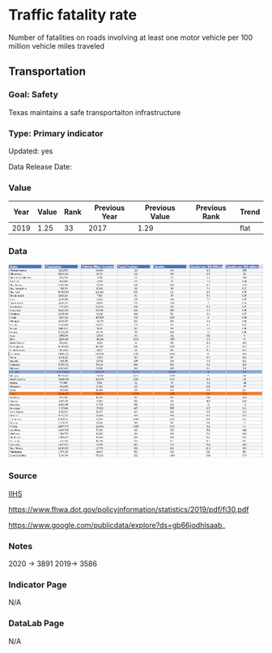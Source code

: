 # Traffic fatality rate

Number of fatalities on roads involving at least one motor vehicle per 100 million vehicle miles traveled

## Transportation

### Goal: Safety

Texas maintains a safe transportaiton infrastructure

### Type: Primary indicator

Updated: yes

Data Release Date: 


### Value


| Year      |  Value      | Rank        | Previous Year | Previous Value | Previous Rank | Trend | 
| ----------- | ----------- | ----------- | ----------- | ----------- | ----------- | -----------|
|   2019      |  1.25      |    33       |      2017   |   1.29      |          |    flat       | 

### Data

![VMT](./vmt.PNG)



### Source

[IIHS](https://www.iihs.org/topics/fatality-statistics/detail/state-by-state)

<!-- [NSC - Injury Facts](https://injuryfacts.nsc.org/motor-vehicle/overview/preliminary-estimates/data-details/) -->

https://www.fhwa.dot.gov/policyinformation/statistics/2019/pdf/fi30.pdf

https://www.google.com/publicdata/explore?ds=gb66jodhlsaab_

### Notes

2020 -> 3891
2019-> 3586

### Indicator Page

N/A

### DataLab Page

N/A